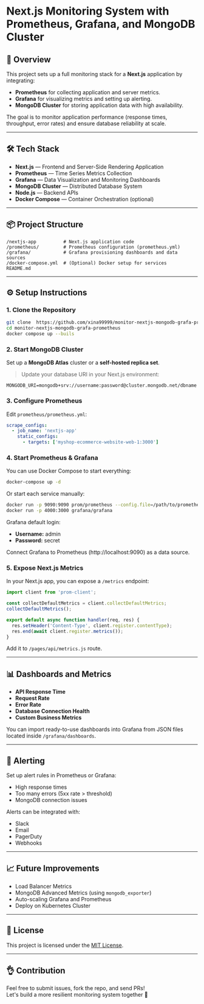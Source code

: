 # Next.js Monitoring System with Prometheus, Grafana, and MongoDB Cluster

## 📖 Overview

This project sets up a full monitoring stack for a **Next.js** application by integrating:
- **Prometheus** for collecting application and server metrics.
- **Grafana** for visualizing metrics and setting up alerting.
- **MongoDB Cluster** for storing application data with high availability.

The goal is to monitor application performance (response times, throughput, error rates) and ensure database reliability at scale.

---

## 🛠 Tech Stack

- **Next.js** — Frontend and Server-Side Rendering Application
- **Prometheus** — Time Series Metrics Collection
- **Grafana** — Data Visualization and Monitoring Dashboards
- **MongoDB Cluster** — Distributed Database System
- **Node.js** — Backend APIs
- **Docker Compose** — Container Orchestration (optional)

---

## 📦 Project Structure

```
/nextjs-app          # Next.js application code
/prometheus/         # Prometheus configuration (prometheus.yml)
/grafana/            # Grafana provisioning dashboards and data sources
/docker-compose.yml  # (Optional) Docker setup for services
README.md
```

---

## ⚙️ Setup Instructions

### 1. Clone the Repository
```bash
git clone  https://github.com/xina99999/monitor-nextjs-mongodb-grafa-prometheus.git
cd monitor-nextjs-mongodb-grafa-prometheus
docker compose up --buils
```

### 2. Start MongoDB Cluster
Set up a **MongoDB Atlas** cluster or a **self-hosted replica set**.
> Update your database URI in your Next.js environment:
```env
MONGODB_URI=mongodb+srv://username:password@cluster.mongodb.net/dbname
```

### 3. Configure Prometheus
Edit `prometheus/prometheus.yml`:
```yaml
scrape_configs:
  - job_name: 'nextjs-app'
    static_configs:
      - targets: ['myshop-ecommerce-website-web-1:3000']
```

### 4. Start Prometheus & Grafana
You can use Docker Compose to start everything:
```bash
docker-compose up -d
```

Or start each service manually:
```bash
docker run -p 9090:9090 prom/prometheus --config.file=/path/to/prometheus.yml
docker run -p 4000:3000 grafana/grafana
```

Grafana default login:
- **Username:** admin
- **Password:** secret

Connect Grafana to Prometheus (http://localhost:9090) as a data source.

### 5. Expose Next.js Metrics
In your Next.js app, you can expose a `/metrics` endpoint:
```javascript
import client from 'prom-client';

const collectDefaultMetrics = client.collectDefaultMetrics;
collectDefaultMetrics();

export default async function handler(req, res) {
  res.setHeader('Content-Type', client.register.contentType);
  res.end(await client.register.metrics());
}
```

Add it to `/pages/api/metrics.js` route.

---

## 📊 Dashboards and Metrics

- **API Response Time**
- **Request Rate**
- **Error Rate**
- **Database Connection Health**
- **Custom Business Metrics**

You can import ready-to-use dashboards into Grafana from JSON files located inside `/grafana/dashboards`.

---

## 🚨 Alerting

Set up alert rules in Prometheus or Grafana:
- High response times
- Too many errors (5xx rate > threshold)
- MongoDB connection issues

Alerts can be integrated with:
- Slack
- Email
- PagerDuty
- Webhooks

---

## 📈 Future Improvements

- Load Balancer Metrics
- MongoDB Advanced Metrics (using `mongodb_exporter`)
- Auto-scaling Grafana and Prometheus
- Deploy on Kubernetes Cluster

---

## 👋 License

This project is licensed under the [MIT License](LICENSE).

---

## 👌 Contribution

Feel free to submit issues, fork the repo, and send PRs!  
Let's build a more resilient monitoring system together 🚀

